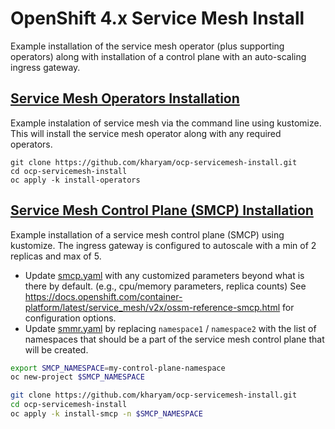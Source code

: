 # OpenShift 4.x  Service Mesh Install
Example installation of the service mesh operator (plus supporting operators) along with installation of a control plane with an auto-scaling ingress gateway.

## [Service Mesh Operators Installation](install-operators)
Example instalation of service mesh via the command line using kustomize. This will install the service mesh operator along with any required operators.

```
git clone https://github.com/kharyam/ocp-servicemesh-install.git 
cd ocp-servicemesh-install
oc apply -k install-operators
```

## [Service Mesh Control Plane (SMCP) Installation](install-control-plane)
Example installation of a service mesh control plane (SMCP) using kustomize. The ingress gateway is configured to autoscale with a min of 2 replicas and max of 5. 

* Update [smcp.yaml](install-control-plane/smcp.yaml) with any customized parameters beyond what is there by default. (e.g., cpu/memory parameters, replica counts)  See https://docs.openshift.com/container-platform/latest/service_mesh/v2x/ossm-reference-smcp.html for configuration options. 
* Update [smmr.yaml](install-control-plane/smmr.yaml) by replacing `namespace1` / `namespace2` with the list of namespaces that should be a part of the service mesh control plane that will be created.

```bash
export SMCP_NAMESPACE=my-control-plane-namespace
oc new-project $SMCP_NAMESPACE

git clone https://github.com/kharyam/ocp-servicemesh-install.git
cd ocp-servicemesh-install
oc apply -k install-smcp -n $SMCP_NAMESPACE 
```
